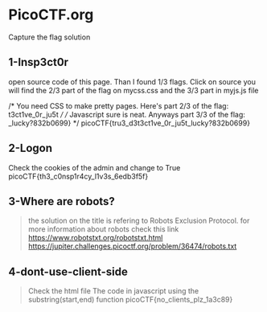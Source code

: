 # PicoCTF.org
Capture the flag solution

## 1-Insp3ct0r
open source code of this page. Than I found 1/3 flags.
Click on source you will find the 2/3 part of the flag  on mycss.css and the 3/3 part in myjs.js file

<!-- Html is neat. Anyways have 1/3 of the flag: picoCTF{tru3_d3 -->
/* You need CSS to make pretty pages. Here's part 2/3 of the flag: t3ct1ve_0r_ju5t */
/* Javascript sure is neat. Anyways part 3/3 of the flag: _lucky?832b0699} */
picoCTF{tru3_d3t3ct1ve_0r_ju5t_lucky?832b0699}


## 2-Logon
Check the cookies of the admin and change to True
picoCTF{th3_c0nsp1r4cy_l1v3s_6edb3f5f}


## 3-Where are robots?
>the solution on the title is refering to Robots Exclusion Protocol. for more information about robots check this link https://www.robotstxt.org/robotstxt.html
https://jupiter.challenges.picoctf.org/problem/36474/robots.txt


## 4-dont-use-client-side
>Check the html file
The code in javascript using the substring(start,end) function
picoCTF{no_clients_plz_1a3c89}
